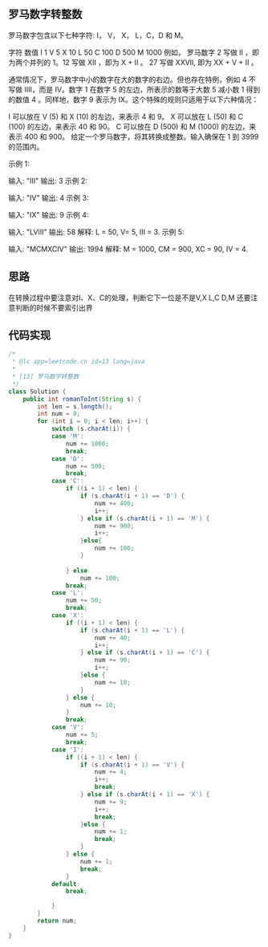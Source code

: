 ## 罗马数字转整数

罗马数字包含以下七种字符: I， V， X， L，C，D 和 M。

字符          数值
I             1
V             5
X             10
L             50
C             100
D             500
M             1000
例如， 罗马数字 2 写做 II ，即为两个并列的 1。12 写做 XII ，即为 X + II 。 27 写做  XXVII, 即为 XX + V + II 。

通常情况下，罗马数字中小的数字在大的数字的右边。但也存在特例，例如 4 不写做 IIII，而是 IV。数字 1 在数字 5 的左边，所表示的数等于大数 5 减小数 1 得到的数值 4 。同样地，数字 9 表示为 IX。这个特殊的规则只适用于以下六种情况：

I 可以放在 V (5) 和 X (10) 的左边，来表示 4 和 9。
X 可以放在 L (50) 和 C (100) 的左边，来表示 40 和 90。 
C 可以放在 D (500) 和 M (1000) 的左边，来表示 400 和 900。
给定一个罗马数字，将其转换成整数。输入确保在 1 到 3999 的范围内。

示例 1:

输入: "III"
输出: 3
示例 2:

输入: "IV"
输出: 4
示例 3:

输入: "IX"
输出: 9
示例 4:

输入: "LVIII"
输出: 58
解释: L = 50, V= 5, III = 3.
示例 5:

输入: "MCMXCIV"
输出: 1994
解释: M = 1000, CM = 900, XC = 90, IV = 4.

## 思路
在转换过程中要注意对I、X、C的处理，判断它下一位是不是V,X L,C D,M 还要注意判断的时候不要索引出界

## 代码实现
```java
/*
 * @lc app=leetcode.cn id=13 lang=java
 *
 * [13] 罗马数字转整数
 */
class Solution {
    public int romanToInt(String s) {
        int len = s.length();
        int num = 0;
        for (int i = 0; i < len; i++) {
            switch (s.charAt(i)) {
            case 'M':
                num += 1000;
                break;
            case 'D':
                num += 500;
                break;
            case 'C':
                if ((i + 1) < len) {
                    if (s.charAt(i + 1) == 'D') {
                        num += 400;
                        i++;
                    } else if (s.charAt(i + 1) == 'M') {
                        num += 900;
                        i++;
                    }else{
                        num += 100;
                    }
                    
                } else
                    num += 100;
                break;
            case 'L':
                num += 50;
                break;
            case 'X':
                if ((i + 1) < len) {
                    if (s.charAt(i + 1) == 'L') {
                        num += 40;
                        i++;
                    } else if (s.charAt(i + 1) == 'C') {
                        num += 90;
                        i++;
                    }else {
                        num += 10;
                    }
                } else {
                    num += 10;
                }
                break;
            case 'V':
                num += 5;
                break;
            case 'I':
                if ((i + 1) < len) {
                    if (s.charAt(i + 1) == 'V') {
                        num += 4;
                        i++;
                        break;
                    } else if (s.charAt(i + 1) == 'X') {
                        num += 9;
                        i++;
                        break;
                    }else {
                        num += 1;
                        break;
                    }
                } else {
                    num += 1;
                    break;
                }
            default:
                break;

            }
        }
        return num;
    }
}

```

